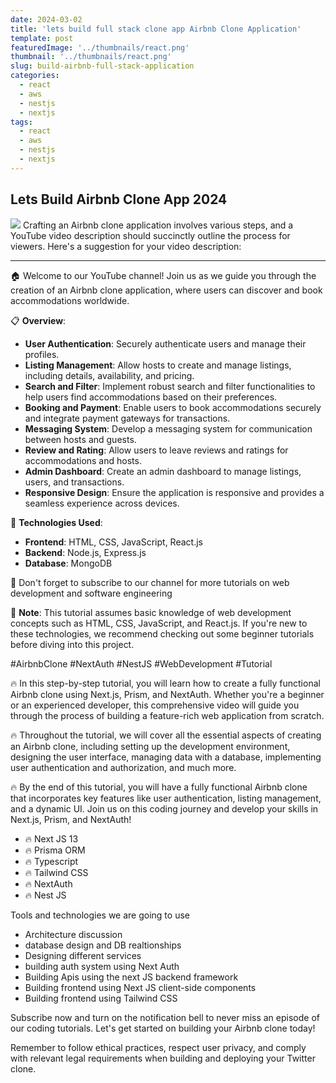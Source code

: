 ```yaml
---
date: 2024-03-02
title: 'lets build full stack clone app Airbnb Clone Application'
template: post
featuredImage: '../thumbnails/react.png'
thumbnail: '../thumbnails/react.png'
slug: build-airbnb-full-stack-application
categories:
  - react
  - aws
  - nestjs
  - nextjs
tags:
  - react
  - aws
  - nestjs
  - nextjs
---
```


## Lets Build Airbnb Clone App 2024

![](https://i.ytimg.com/vi/vaKMFLzIjiQ/maxresdefault.jpg)
Crafting an Airbnb clone application involves various steps, and a YouTube video description should succinctly outline the process for viewers. Here's a suggestion for your video description:

---

🏠 Welcome to our YouTube channel! Join us as we guide you through the creation of an Airbnb clone application, where users can discover and book accommodations worldwide.

📋 **Overview**:
- **User Authentication**: Securely authenticate users and manage their profiles.
- **Listing Management**: Allow hosts to create and manage listings, including details, availability, and pricing.
- **Search and Filter**: Implement robust search and filter functionalities to help users find accommodations based on their preferences.
- **Booking and Payment**: Enable users to book accommodations securely and integrate payment gateways for transactions.
- **Messaging System**: Develop a messaging system for communication between hosts and guests.
- **Review and Rating**: Allow users to leave reviews and ratings for accommodations and hosts.
- **Admin Dashboard**: Create an admin dashboard to manage listings, users, and transactions.
- **Responsive Design**: Ensure the application is responsive and provides a seamless experience across devices.

🔧 **Technologies Used**:
- **Frontend**: HTML, CSS, JavaScript, React.js
- **Backend**: Node.js, Express.js
- **Database**: MongoDB

🎥 Don't forget to subscribe to our channel for more tutorials on web development and software engineering

📌 **Note**: This tutorial assumes basic knowledge of web development concepts such as HTML, CSS, JavaScript, and React.js. If you're new to these technologies, we recommend checking out some beginner tutorials before diving into this project.

#AirbnbClone #NextAuth #NestJS #WebDevelopment #Tutorial

🔥 In this step-by-step tutorial, you will learn how to create a fully functional Airbnb clone using Next.js, Prism, and NextAuth. Whether you're a beginner or an experienced developer, this comprehensive video will guide you through the process of building a feature-rich web application from scratch.

🔥 Throughout the tutorial, we will cover all the essential aspects of creating an Airbnb clone, including setting up the development environment, designing the user interface, managing data with a database, implementing user authentication and authorization, and much more.

🔥 By the end of this tutorial, you will have a fully functional Airbnb clone that incorporates key features like user authentication, listing management, and a dynamic UI. Join us on this coding journey and develop your skills in Next.js, Prism, and NextAuth!

- 🔥 Next JS 13
- 🔥 Prisma ORM
- 🔥 Typescript
- 🔥 Tailwind CSS
- 🔥 NextAuth 
- 🔥 Nest JS 

Tools and technologies we are going to use 

- Architecture discussion 
- database design and DB realtionships
- Designing different services
- building auth system using Next Auth 
- Building Apis using the next JS backend framework 
- Building frontend using Next JS client-side components 
- Building frontend using Tailwind CSS

Subscribe now and turn on the notification bell to never miss an episode of our coding tutorials. Let's get started on building your Airbnb clone today!

Remember to follow ethical practices, respect user privacy, and comply with relevant legal requirements when building and deploying your Twitter clone.